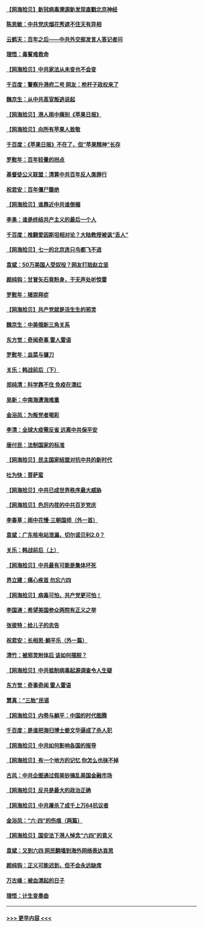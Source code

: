 #### [【网海拾贝】新冠病毒溯源新发现直戳北京神经](../pages/nsc993/n13052425.md?t=06282151) 
#### [陈思敏：中共党庆烟花秀遮不住天有异相](../pages/nsc993/n13052020.md?t=06282151) 
#### [云鹤天：百年之后——中共外交部发言人答记者问](../pages/nsc993/n13051604.md?t=06282151) 
#### [理悟：毒誓难救命](../pages/nsc993/n13051601.md?t=06282151) 
#### [【网海拾贝】中共家法从未变也不会变](../pages/nsc993/n13050366.md?t=06282151) 
#### [千百度：警察升港府二号 网友：枪杆子政权来了](../pages/nsc993/n13050261.md?t=06282151) 
#### [魏京生：从中共高官叛逃说起](../pages/nsc993/n13048997.md?t=06282151) 
#### [【网海拾贝】港人雨中痛别《苹果日报》](../pages/nsc993/n13048941.md?t=06282151) 
#### [【网海拾贝】向所有苹果人致敬](../pages/nsc993/n13046795.md?t=06282151) 
#### [千百度：《苹果日报》不在了，但“苹果精神”长存](../pages/nsc993/n13046703.md?t=06282151) 
#### [罗慰年：百年较量的拐点](../pages/nsc993/n13046542.md?t=06282151) 
#### [基督徒公义联盟：清算中共百年反人类罪行](../pages/nsc993/n13046499.md?t=06282151) 
#### [祝君安：百年僵尸罄绝](../pages/nsc993/n13045595.md?t=06282151) 
#### [【网海拾贝】谁靠近中共谁倒楣](../pages/nsc993/n13044667.md?t=06282151) 
#### [李勇：谁是终结共产主义的最后一个人](../pages/nsc993/n13044397.md?t=06282151) 
#### [千百度：推翻爱因斯坦相对论？大陆教授被讽“丢人”](../pages/nsc993/n13043908.md?t=06282151) 
#### [【网海拾贝】七一的北京连只鸟都飞不进](../pages/nsc993/n13041377.md?t=06282151) 
#### [袁斌：50万美国人受奴役？网友打脸赵立坚](../pages/nsc993/n13041330.md?t=06282151) 
#### [颜纯钩：甘冒矢石竟粉身，于无声处听惊雷](../pages/nsc993/n13041140.md?t=06282151) 
#### [罗慰年：猪崇拜症](../pages/nsc993/n13041071.md?t=06282151) 
#### [【网海拾贝】共产党就是活生生的邪灵](../pages/nsc993/n13036627.md?t=06282151) 
#### [魏京生：中美俄新三角关系](../pages/nsc993/n13035986.md?t=06282151) 
#### [东方觉：奇闻奇事 雷人雷语](../pages/nsc993/n13035878.md?t=06282151) 
#### [罗慰年：韭菜与镰刀](../pages/nsc993/n13034374.md?t=06282151) 
#### [关乐：韩战前后（下）](../pages/nsc993/n13034113.md?t=06282151) 
#### [郑纯清：科学靠不住 免疫在漂红](../pages/nsc993/n13034093.md?t=06282151) 
#### [吴新：中南海遭海难重](../pages/nsc993/n13034084.md?t=06282151) 
#### [金浴凤：为叛党者喝彩](../pages/nsc993/n13034058.md?t=06282151) 
#### [李清：全球大疫需反省 远离中共保平安](../pages/nsc993/n13033784.md?t=06282151) 
#### [唐付民：法制国家的标准](../pages/nsc993/n13032944.md?t=06282151) 
#### [【网海拾贝】民主国家结盟对抗中共的新时代](../pages/nsc993/n13031717.md?t=06282151) 
#### [吐为快：菩萨蛮](../pages/nsc993/n13030033.md?t=06282151) 
#### [【网海拾贝】中共已成世界秩序最大威胁](../pages/nsc993/n13028138.md?t=06282151) 
#### [【网海拾贝】色厉内荏的中共百岁党庆](../pages/nsc993/n13025582.md?t=06282151) 
#### [李春草：雨中花慢‧三朝国师（外一首）](../pages/nsc993/n13025567.md?t=06282151) 
#### [袁斌：广东核电站泄漏，切尔诺贝利2.0？](../pages/nsc993/n13025475.md?t=06282151) 
#### [关乐：韩战前后（上）](../pages/nsc993/n13025387.md?t=06282151) 
#### [【网海拾贝】中共最有可能是集体坏死](../pages/nsc993/n13023101.md?t=06282151) 
#### [界立建：痛心疾首 勿忘六四](../pages/nsc993/n13022339.md?t=06282151) 
#### [【网海拾贝】病毒可怕，共产党更可怕！](../pages/nsc993/n13020728.md?t=06282151) 
#### [李国涛：希望美国参众两院有正义之举](../pages/nsc993/n13020674.md?t=06282151) 
#### [张彼特：给儿子的忠告](../pages/nsc993/n13018934.md?t=06282151) 
#### [祝君安：长相思‧躺平乐（外一篇）](../pages/nsc993/n13018923.md?t=06282151) 
#### [清竹：被邪灵附体后 该如何摆脱？](../pages/nsc993/n13018877.md?t=06282151) 
#### [【网海拾贝】中共抵制病毒起源调查令人生疑](../pages/nsc993/n13017785.md?t=06282151) 
#### [东方觉：奇事奇闻 雷人雷语](../pages/nsc993/n13017577.md?t=06282151) 
#### [慧真：“三胎”民谣](../pages/nsc993/n13017394.md?t=06282151) 
#### [【网海拾贝】内卷与躺平：中国的时代图腾](../pages/nsc993/n13016128.md?t=06282151) 
#### [千百度：是谁把海归博士姜文华逼成了杀人犯](../pages/nsc993/n13015218.md?t=06282151) 
#### [【网海拾贝】中共如何影响各国的报导](../pages/nsc993/n13012599.md?t=06282151) 
#### [【网海拾贝】有一个地方的记忆 你怎么也抹不掉](../pages/nsc993/n13009802.md?t=06282151) 
#### [古风：中共企图通过假美钞搞乱美国金融市场](../pages/nsc993/n13009626.md?t=06282151) 
#### [【网海拾贝】反共是最大的政治正确](../pages/nsc993/n13007051.md?t=06282151) 
#### [【网海拾贝】中共屠杀了成千上万64抗议者](../pages/nsc993/n13002713.md?t=06282151) 
#### [金浴凤：“六·四”的伤痕（两篇）](../pages/nsc993/n13001719.md?t=06282151) 
#### [【网海拾贝】国安法下港人悼念“六四”的意义](../pages/nsc993/n13001039.md?t=06282151) 
#### [袁斌：又到六四 网民翻墙到海外网络表达哀思](../pages/nsc993/n13000995.md?t=06282151) 
#### [颜纯钩：正义可能迟到，但不会永远缺席](../pages/nsc993/n13000920.md?t=06282151) 
#### [万古缘：被血漂起的日子](../pages/nsc993/n13000914.md?t=06282151) 
#### [理悟：计生变奏曲](../pages/nsc993/n13000414.md?t=06282151) 

----
#### [ >>> 更早内容 <<< ](../indexes/nsc993-earlier.md)
